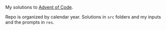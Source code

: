 My solutions to [Advent of Code](https://adventofcode.com).

Repo is organized by calendar year. Solutions in `src` folders and my inputs and the prompts in `res`.

